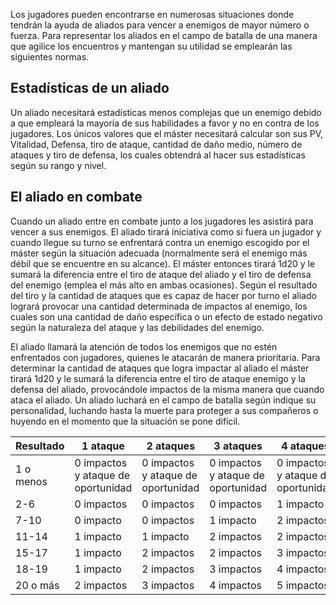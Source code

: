 Los jugadores pueden encontrarse en numerosas situaciones donde tendrán la ayuda de aliados para vencer a enemigos de mayor número o fuerza. Para representar los aliados en el campo de batalla de una manera que agilice los encuentros y mantengan su utilidad se emplearán las siguientes normas. 

## Estadísticas de un aliado

Un aliado necesitará estadísticas menos complejas que un enemigo debido a que empleará la mayoría de sus habilidades a favor y no en contra de los jugadores. Los únicos valores que el máster necesitará calcular son sus PV, Vitalidad, Defensa, tiro de ataque, cantidad de daño medio, número de ataques y tiro de defensa, los cuales obtendrá al hacer sus estadísticas según su rango y nivel.

## El aliado en combate

Cuando un aliado entre en combate junto a los jugadores les asistirá para vencer a sus enemigos. El aliado tirará iniciativa como si fuera un jugador y cuando llegue su turno se enfrentará contra un enemigo escogido por el máster según la situación adecuada (normalmente será el enemigo más débil que se encuentre en su alcance). El máster entonces tirará 1d20 y le sumará la diferencia entre el tiro de ataque del aliado y el tiro de defensa del enemigo (emplea el más alto en ambas ocasiones). Según el resultado del tiro y la cantidad de ataques que es capaz de hacer por turno el aliado logrará provocar una cantidad determinada de impactos al enemigo, los cuales son una cantidad de daño específica o un efecto de estado negativo según la naturaleza del ataque y las debilidades del enemigo.

El aliado llamará la atención de todos los enemigos que no estén enfrentados con jugadores, quienes le atacarán de manera prioritaria. Para determinar la cantidad de ataques que logra impactar al aliado el máster tirará 1d20 y le sumará la diferencia entre el tiro de ataque enemigo y la defensa del aliado, provocándole impactos de la misma manera que cuando ataca el aliado. Un aliado luchará en el campo de batalla según indique su personalidad, luchando hasta la muerte para proteger a sus compañeros o huyendo en el momento que la situación se pone difícil. 

| Resultado | 1 ataque                           | 2 ataques                          | 3 ataques                          | 4 ataques                          |
| --------- | ---------------------------------- | ---------------------------------- | ---------------------------------- | ---------------------------------- |
| 1 o menos | 0 impactos y ataque de oportunidad | 0 impactos y ataque de oportunidad | 0 impactos y ataque de oportunidad | 0 impactos y ataque de oportunidad |
| 2-6       | 0 impactos                         | 0 impactos                         | 0 impactos                         | 1 impacto                          |
| 7-10      | 0 impacto                          | 0 impactos                         | 1 impacto                          | 2 impactos                         |
| 11-14     | 1 impacto                          | 1 impacto                          | 2 impactos                         | 2 impactos                         |
| 15-17     | 1 impacto                          | 2 impactos                         | 2 impactos                         | 3 impactos                         |
| 18-19     | 1 impacto                          | 2 impactos                         | 3 impactos                         | 4 impactos                         |
| 20 o más  | 2 impactos                         | 3 impactos                         | 4 impactos                         | 5 impactos                         |


